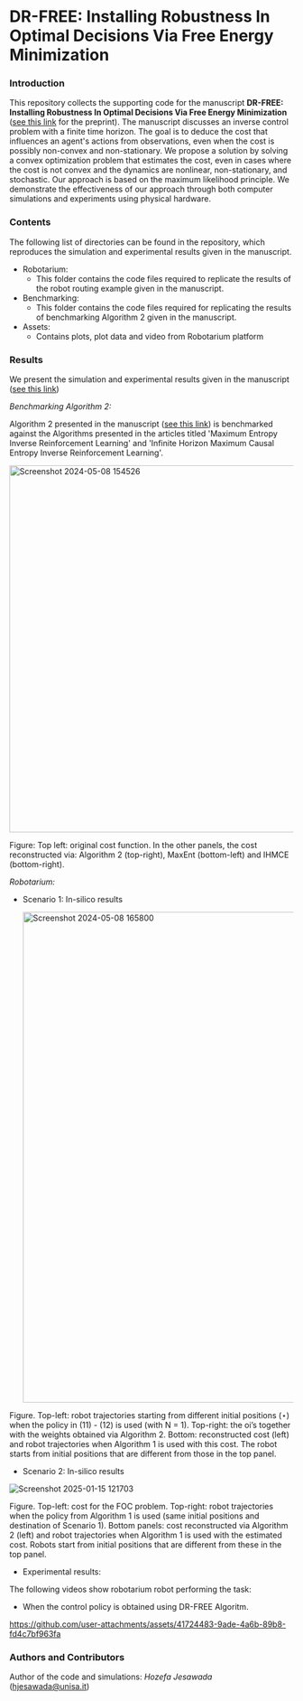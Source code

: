 # DR-FREE: Installing Robustness In Optimal Decisions Via  Free Energy Minimization
### Introduction
This repository collects the supporting code for the manuscript **DR-FREE: Installing Robustness In Optimal Decisions Via  Free Energy Minimization** ([see this link](https://arxiv.org/abs/2306.13928) for the preprint). The manuscript discusses an inverse control problem with a finite time horizon. The goal is to deduce the cost that influences an agent's actions from observations, even when the cost is possibly non-convex and non-stationary. We propose a solution by solving a convex optimization problem that estimates the cost, even in cases where the cost is not convex and the dynamics are nonlinear, non-stationary, and stochastic. Our approach is based on the maximum likelihood principle. We demonstrate the effectiveness of our approach through both computer simulations and experiments using physical hardware.

### Contents
The following list of directories can be found in the repository, which reproduces the simulation and experimental results given in the manuscript.
- Robotarium:
  - This folder contains the code files required to replicate the results of the robot routing example given in the manuscript.
- Benchmarking:
  - This folder contains the code files required for replicating the results of benchmarking Algorithm 2 given in the manuscript.
- Assets:
  - Contains plots, plot data and video from Robotarium platform    

### Results
We present the simulation and experimental results given in the manuscript ([see this link](https://arxiv.org/abs/2306.13928))

*Benchmarking Algorithm 2:*

Algorithm 2 presented in the manuscript ([see this link](https://arxiv.org/abs/2306.13928)) is benchmarked against the Algorithms presented in the articles titled 'Maximum Entropy Inverse Reinforcement Learning' and 'Infinite Horizon Maximum Causal Entropy Inverse Reinforcement Learning'. 

<img width="650" alt="Screenshot 2024-05-08 154526" src="https://github.com/GIOVRUSSO/Control-Group-Code/assets/62793703/f933c271-4d55-48c6-accc-ae7352b7c4b2">

Figure: Top left: original cost function. In the other panels, the cost reconstructed via: Algorithm 2 (top-right), MaxEnt
(bottom-left) and IHMCE (bottom-right).

*Robotarium:*
- Scenario 1: In-silico results

  <img width="869" alt="Screenshot 2024-05-08 165800" src="https://github.com/GIOVRUSSO/Control-Group-Code/assets/62793703/fd6fe888-0379-45dd-b579-f51efaf835e0">

Figure. Top-left: robot trajectories starting from different initial positions (⋆) when the policy in (11) - (12) is used (with N = 1). Top-right: the oi’s together with the weights obtained via Algorithm 2. Bottom: reconstructed cost (left) and robot trajectories when Algorithm 1 is used with this cost. The robot starts from initial positions that are different from those in the top panel.
  
- Scenario 2: In-silico results

![Screenshot 2025-01-15 121703](https://github.com/user-attachments/assets/71f8ab6c-c9bc-421d-94ed-75356dbf5776)


Figure. Top-left: cost for the FOC problem. Top-right: robot trajectories when the policy from Algorithm 1 is used (same initial positions and destination of Scenario 1). Bottom panels: cost reconstructed via Algorithm 2 (left) and robot trajectories when Algorithm 1 is used with the estimated cost. Robots start from initial positions that are different from these in the top panel.



- Experimental results:

The following videos show robotarium robot performing the task:
  - When the control policy is obtained using DR-FREE Algoritm.

https://github.com/user-attachments/assets/41724483-9ade-4a6b-89b8-fd4c7bf963fa




### Authors and Contributors 
Author of the code and simulations: *Hozefa Jesawada* (hjesawada@unisa.it)
